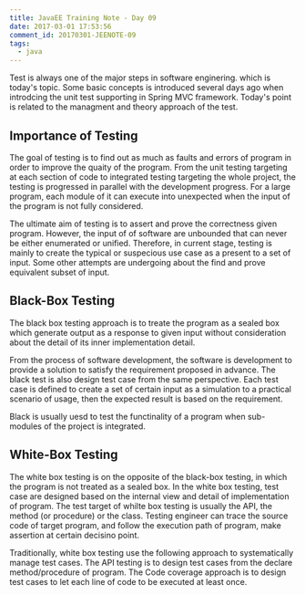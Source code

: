 ```yaml
---
title: JavaEE Training Note - Day 09
date: 2017-03-01 17:53:56
comment_id: 20170301-JEENOTE-09
tags:
  - java 
---
```


Test is always one of the major steps in software enginering.
which is today's topic. Some basic concepts is introduced 
several days ago when introdcing the unit test supporting in 
Spring MVC framework. Today's point is related to the managment 
and theory approach of the test.

<!-- more -->

Importance of Testing 
---------------------

The goal of testing is to find out as much as faults and errors of program 
in order to improve the quaity of the program. From the unit testing targeting 
at each section of code to integrated testing targeting the whole project, the 
testing is progressed in parallel with the development progress. For a large program,
each module of it can execute into unexpected when the input of the program is not fully considered.

The ultimate aim of testing is to assert and prove the correctness given program. However,
the input of of software are unbounded that can never be either enumerated or 
unified. Therefore, in current stage, testing is mainly to create the typical or 
suspecious use case as a present to a set of input. Some other attempts are undergoing 
about the find and prove equivalent subset of input.

Black-Box Testing
-----------------

The black box testing approach is to treate the program as a sealed 
box which generate output as a response to given input without consideration 
about the detail of its inner implementation detail.

From the process of software development, the software is development to 
provide a solution to satisfy the requirement proposed in advance. The black
test is also design test case from the same perspective. Each test case is defined 
to create a set of certain input as a simulation to a practical scenario of usage,
then the expected result is based on the requirement.

Black is usually uesd to test the functinality of a program when sub-modules of the 
project is integrated.

White-Box Testing 
-----------------

The white box testing is on the opposite of the black-box testing, in which the 
program is not treated as a sealed box. In the white box testing, test case are designed based on the internal
view and detail of implementation of program. The test target of whilte 
box testing is usually the API, the method (or procedure) or the 
class. Testing engineer can trace the source code of target program, 
and follow the execution path of program, make assertion at certain 
decisino point.

Traditionally, white box testing use the following approach to systematically
manage test cases. The API testing is to design test cases from 
the declare method/procedure of program. The Code coverage approach is 
to design test cases to let each line of code to be executed at least once.

